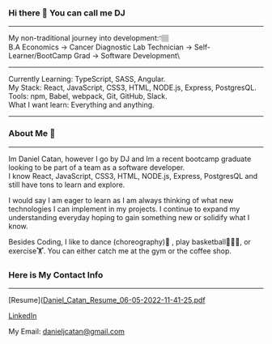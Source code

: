 ### Hi there 👋 You can call me DJ
<hr>
  
My non-traditional journey into development:👇🏽  
B.A Economics -> Cancer Diagnostic Lab Technician -> Self-Learner/BootCamp Grad -> Software Development\
  
<hr>  
  
Currently Learning: TypeScript, SASS, Angular.  
My Stack: React, JavaScript, CSS3, HTML, NODE.js, Express, PostgresQL.  
Tools: npm, Babel, webpack, Git, GitHub, Slack.  
What I want learn: Everything and anything.  
  
<hr>
  
### About Me 👀
<hr>
  
Im Daniel Catan, however I go by DJ and Im a recent bootcamp graduate looking to be part of a team as a software developer.  
I know React, JavaScript, CSS3, HTML, NODE.js, Express, PostgresQL and still have tons to learn and explore.  

  
I would say I am eager to learn as I am always thinking of what new technologies I can implement in my projects. I continue to expand my understanding everyday hoping to gain something new or solidify what I know.  
  
Besides Coding, I like to dance (choreography)💃 , play basketball⛹🏽‍♂️, or exercise🏋️. You can either catch me at the gym or the coffee shop.  

  
### Here is My Contact Info
<hr>

[Resume]([Daniel_Catan_Resume_06-05-2022-11-41-25.pdf](https://github.com/dcatan89/dcatan89/files/8664026/Daniel_Catan_Resume_06-05-2022-11-41-25.pdf)


[LinkedIn](https://www.linkedin.com/in/daniel-catan/)  
  
My Email: danieljcatan@gmail.com


<!--
**dcatan89/dcatan89** is a ✨ _special_ ✨ repository because its `README.md` (this file) appears on your GitHub profile.

Here are some ideas to get you started:

- 🔭 I’m currently working on ...
- 🌱 I’m currently learning ...
- 👯 I’m looking to collaborate on ...
- 🤔 I’m looking for help with ...
- 💬 Ask me about ...
- 📫 How to reach me: ...
- 😄 Pronouns: ...
- ⚡ Fun fact: ...
-->
